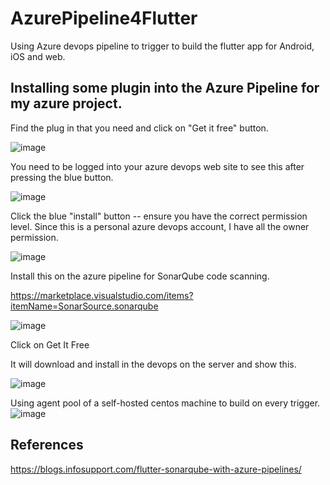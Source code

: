 # AzurePipeline4Flutter

Using Azure devops pipeline to trigger to build the flutter app for Android, iOS and web.

## Installing some plugin into the Azure Pipeline for my azure project.

Find the plug in that you need and click on "Get it free" button.

![image](https://github.com/sk92129/AzurePipeline4Flutter/assets/1682772/2b56ad0d-dc58-4714-8fcf-c216eae9be90)

You need to be logged into your azure devops web site to see this after pressing the blue button.

![image](https://github.com/sk92129/AzurePipeline4Flutter/assets/1682772/9808e564-e55c-434e-bd04-13e21256c732)

Click the blue "install" button -- ensure you have the correct permission level.  Since this is a personal azure devops account, I have all the owner permission.

![image](https://github.com/sk92129/AzurePipeline4Flutter/assets/1682772/9e112057-9b7c-4f16-a314-97c5ca705499)

Install this on the azure pipeline for SonarQube code scanning.

https://marketplace.visualstudio.com/items?itemName=SonarSource.sonarqube

![image](https://github.com/sk92129/AzurePipeline4Flutter/assets/1682772/ad57835f-e392-499b-a347-23de85db3cc0)

Click on Get It Free

It will download and install in the devops on the server and show this.

![image](https://github.com/sk92129/AzurePipeline4Flutter/assets/1682772/08c4f2be-ddc2-475f-8010-7cda0bbf4d2c)



Using agent pool of a self-hosted centos machine to build on every trigger.
![image](https://github.com/sk92129/AzurePipeline4Flutter/assets/1682772/0c257870-ba1c-4d8f-9d0d-f87f45d6dfef)


## References

https://blogs.infosupport.com/flutter-sonarqube-with-azure-pipelines/

